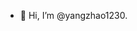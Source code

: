 - 👋 Hi, I’m @yangzhao1230.
<!---
- 👀 I want to work hard while also striving to become more chill.
- 🌱 Starting a new life.
<!---
- 🌱 I’m currently learning ...
- 💞️ I’m looking to collaborate on ...
- 📫 How to reach me ... -->

<!---
yangzhao1230/yangzhao1230 is a ✨ special ✨ repository because its `README.md` (this file) appears on your GitHub profile.
You can click the Preview link to take a look at your changes.
--->

<!-- <p align="center">
   <img width="48%" src="https://readme-stats.jonas-bernard.dev/api?username=ddz16&show_icons=true&theme=tokyonight" />
   <img width="48%" src="https://github-readme-streak-stats.herokuapp.com/?user=ddz16&theme=tokyonight" />
</p> -->
